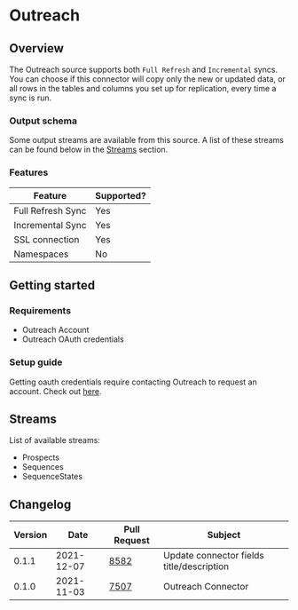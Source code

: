 # Outreach

## Overview

The Outreach source supports both `Full Refresh` and `Incremental` syncs. You can choose if this connector will copy only the new or updated data, or all rows in the tables and columns you set up for replication, every time a sync is run.

### Output schema

Some output streams are available from this source. A list of these streams can be found below in the [Streams](outreach.md#streams) section.

### Features

| Feature           | Supported? |
| ----------------- | ---------- |
| Full Refresh Sync | Yes        |
| Incremental Sync  | Yes        |
| SSL connection    | Yes        |
| Namespaces        | No         |

## Getting started

### Requirements

* Outreach Account
* Outreach OAuth credentials

### Setup guide

Getting oauth credentials require contacting Outreach to request an account. Check out [here](https://www.outreach.io/lp/watch-demo#request-demo).

## Streams

List of available streams:

* Prospects
* Sequences
* SequenceStates

## Changelog

| Version | Date       | Pull Request                                           | Subject                                   |
| ------- | ---------- | ------------------------------------------------------ | ----------------------------------------- |
| 0.1.1   | 2021-12-07 | [8582](https://github.com/airbytehq/airbyte/pull/8582) | Update connector fields title/description |
| 0.1.0   | 2021-11-03 | [7507](https://github.com/airbytehq/airbyte/pull/7507) | Outreach Connector                        |
